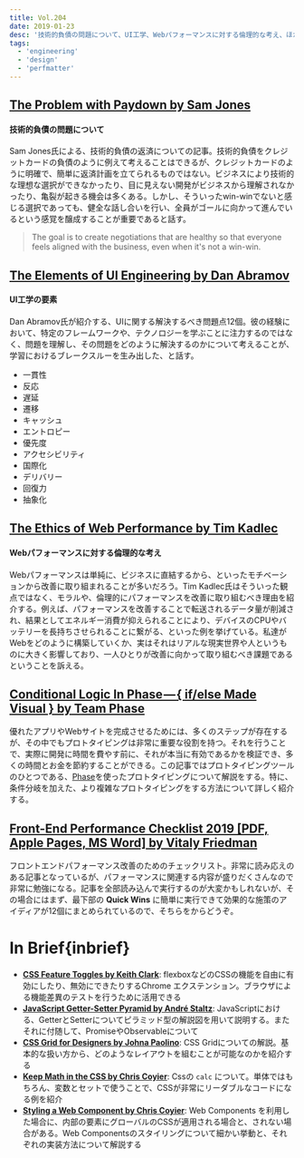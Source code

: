 ```yaml
---
title: Vol.204
date: 2019-01-23
desc: '技術的負債の問題について、UI工学、Webパフォーマンスに対する倫理的な考え、ほか計10リンク'
tags:
  - 'engineering'
  - 'design'
  - 'perfmatter'
---
```


## [The Problem with Paydown by Sam Jones](http://blog.testdouble.com/posts/2018-12-07-the-problem-with-paydown)

#### 技術的負債の問題について

Sam Jones氏による、技術的負債の返済についての記事。技術的負債をクレジットカードの負債のように例えて考えることはできるが、クレジットカードのように明確で、簡単に返済計画を立てられるものではない。ビジネスにより技術的な理想な選択ができなかったり、目に見えない開発がビジネスから理解されなかったり、亀裂が起きる機会は多くある。しかし、そういったwin-winでないと感じる選択であっても、健全な話し合いを行い、全員がゴールに向かって進んでいるという感覚を醸成することが重要であると話す。

> The goal is to create negotiations that are healthy so that everyone feels aligned with the business, even when it's not a win-win.

## [The Elements of UI Engineering by Dan Abramov](https://overreacted.io/the-elements-of-ui-engineering/)

#### UI工学の要素

Dan Abramov氏が紹介する、UIに関する解決するべき問題点12個。彼の経験において、特定のフレームワークや、テクノロジーを学ぶことに注力するのではなく、問題を理解し、その問題をどのように解決するのかについて考えることが、学習におけるブレークスルーを生み出した、と話す。

- 一貫性
- 反応
- 遅延
- 遷移
- キャッシュ
- エントロピー
- 優先度
- アクセシビリティ
- 国際化
- デリバリー
- 回復力
- 抽象化

## [The Ethics of Web Performance by Tim Kadlec](https://timkadlec.com/remembers/2019-01-09-the-ethics-of-performance/)

#### Webパフォーマンスに対する倫理的な考え

Webパフォーマンスは単純に、ビジネスに直結するから、といったモチベーションから改善に取り組まれることが多いだろう。Tim Kadlec氏はそういった観点ではなく、モラルや、倫理的にパフォーマンスを改善に取り組むべき理由を紹介する。例えば、パフォーマンスを改善することで転送されるデータ量が削減され、結果としてエネルギー消費が抑えられることにより、デバイスのCPUやバッテリーを長持ちさせられることに繋がる、といった例を挙げている。私達がWebをどのように構築していくか、実はそれはリアルな現実世界や人というものに大きく影響しており、一人ひとりが改善に向かって取り組むべき課題であるということを訴える。

## [Conditional Logic In Phase — { if/else Made Visual } by Team Phase](https://blog.prototypr.io/conditional-logic-in-phase-if-else-made-visual-12dbd0178e61?ref=uxdesignweekly)

優れたアプリやWebサイトを完成させるためには、多くのステップが存在するが、その中でもプロトタイピングは非常に重要な役割を持つ。それを行うことで、実際に開発に時間を費やす前に、それが本当に有効であるかを検証でき、多くの時間とお金を節約することができる。この記事ではプロトタイピングツールのひとつである、[Phase](https://phase.com/)を使ったプロトタイピングについて解説をする。特に、条件分岐を加えた、より複雑なプロトタイピングをする方法について詳しく紹介する。

## [Front-End Performance Checklist 2019 [PDF, Apple Pages, MS Word] by Vitaly Friedman](https://www.smashingmagazine.com/2019/01/front-end-performance-checklist-2019-pdf-pages/)

フロントエンドパフォーマンス改善のためのチェックリスト。非常に読み応えのある記事となっているが、パフォーマンスに関連する内容が盛りだくさんなので非常に勉強になる。記事を全部読み込んで実行するのが大変かもしれないが、その場合にはまず、最下部の **Quick Wins** に簡単に実行できて効果的な施策のアイディアが12個にまとめられているので、そちらをからどうぞ。

# In Brief{inbrief}
- [**CSS Feature Toggles by Keith Clark**](https://chrome.google.com/webstore/detail/css-feature-toggles/aeinmfddnniiloadoappmdnffcbffnjg): flexboxなどのCSSの機能を自由に有効にしたり、無効にできたりするChrome エクステンション。ブラウザによる機能差異のテストを行うために活用できる
- [**JavaScript Getter-Setter Pyramid by André Staltz**](https://staltz.com/javascript-getter-setter-pyramid.html): JavaScriptにおける、GetterとSetterについてピラミッド型の解説図を用いて説明する。またそれに付随して、PromiseやObservableについて
- [**CSS Grid for Designers by Johna Paolino**](https://open.nytimes.com/css-grid-for-designers-f74a883b98f5): CSS Gridについての解説。基本的な扱い方から、どのようなレイアウトを組むことが可能なのかを紹介する
- [**Keep Math in the CSS by Chris Coyier**](https://css-tricks.com/keep-math-in-the-css/): Cssの `calc` について。単体ではもちろん、変数とセットで使うことで、CSSが非常にリーダブルなコードになる例を紹介
- [**Styling a Web Component by Chris Coyier**](https://css-tricks.com/styling-a-web-component/): Web Components を利用した場合に、内部の要素にグローバルのCSSが適用される場合と、されない場合がある。Web Componentsのスタイリングについて細かい挙動と、それぞれの実装方法について解説する

